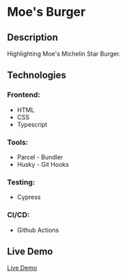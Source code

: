 # Moe's Burger

## Description

Highlighting Moe's Michelin Star Burger.

## Technologies

### Frontend:

- HTML
- CSS
- Typescript

### Tools:

- Parcel - Bundler
- Husky - Git Hooks

### Testing:

- Cypress

### CI/CD:

- Github Actions

## Live Demo

[Live Demo](https://burger-talk.vercel.app/)
